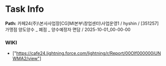 # Task Info

**Path:** 카페24(주)\본사사업장\[CG]MI본부\창업센터\사업운영1 / hyshin / [351257] 가맹점 양도양수 _ 폐점 _ 양수예정자 면담 / 2025-10-01_00-00-00

### WIKI
- ["https://cafe24.lightning.force.com/lightning/r/Report/00OIf000000iUNWMA2/view"]


